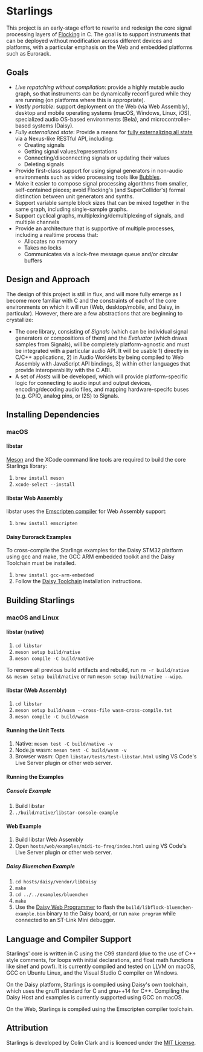 # Starlings

This project is an early-stage effort to rewrite and redesign the core signal processing layers of [Flocking](https://flockingjs.org) in C. The goal is to support instruments that can be deployed without modification across different devices and platforms, with a particular emphasis on the Web and embedded platforms such as Eurorack.

## Goals

* *Live repatching without compilation*: provide a highly mutable audio graph, so that instruments can be dynamically reconfigured while they are running (on platforms where this is appropriate).
* *Vastly portable*: support deployment on the Web (via Web Assembly), desktop and mobile operating systems (macOS, Windows, Linux, iOS), specialized audio OS-based environments (Bela), and microcontroller-based systems (Daisy).
* *Fully externalized state*: Provide a means for [fully externalizing all state](http://openresearch.ocadu.ca/id/eprint/2059/1/Clark_sdr_2017_preprint.pdf) via a Nexus-like RESTful API, including:
    * Creating signals
    * Getting signal values/representations
    * Connecting/disconnecting signals or updating their values
    * Deleting signals
* Provide first-class support for using signal generators in non-audio environments such as video processing tools like [Bubbles](https://github.com/colinbdclark/bubbles).
* Make it easier to compose signal processing algorithms from smaller, self-contained pieces; avoid Flocking's (and SuperCollider's) formal distinction between unit generators and synths.
* Support variable sample block sizes that can be mixed together in the same graph, including single-sample graphs.
* Support cyclical graphs, multiplexing/demultiplexing of signals, and multiple channels
* Provide an architecture that is supportive of multiple processes, including a realtime process that:
    * Allocates no memory
    * Takes no locks
    * Communicates via a lock-free message queue and/or circular buffers

## Design and Approach

The design of this project is still in flux, and will more fully emerge as I become more familiar with C and the constraints of each of the core environments on which it will run (Web, desktop/mobile, and Daisy, in particular). However, there are a few abstractions that are beginning to crystallize:
* The core library, consisting of _Signals_ (which can be individual signal generators or compositions of them) and the _Evaluator_ (which draws samples from Signals), will be completely platform-agnostic and must be integrated with a particular audio API. It will be usable 1) directly in C/C++ applications, 2) in Audio Worklets by being compiled to Web Assembly with JavaScript API bindings, 3) within other languages that provide interoperability with the C ABI.
* A set of _Hosts_ will be developed, which will provide platform-specific logic for connecting to audio input and output devices, encoding/decoding audio files, and mapping hardware-specifc buses (e.g. GPIO, analog pins, or I2S) to Signals.

## Installing Dependencies

### macOS

#### libstar
[Meson](https://mesonbuild.com/) and the XCode command line tools are required to build the core Starlings library:
1. ```brew install meson```
2. ```xcode-select --install```

#### libstar Web Assembly
libstar uses the [Emscripten compiler](https://emscripten.org/) for Web Assembly support:
1. ```brew install emscripten```

#### Daisy Eurorack Examples
To cross-compile the Starlings examples for the Daisy STM32 platform using gcc and make, the GCC ARM embedded toolkit and the Daisy Toolchain must be installed.
1. ```brew install gcc-arm-embedded```
2. Follow the [Daisy Toolchain](https://github.com/electro-smith/DaisyWiki/wiki/1.-Setting-Up-Your-Development-Environment#1-install-the-toolchain) installation instructions.

## Building Starlings

### macOS and Linux

#### libstar (native)
1. ```cd libstar```
2. ```meson setup build/native```
3. ```meson compile -C build/native```

To remove all previous build artifacts and rebuild, run ```rm -r build/native && meson setup build/native``` or run ```meson setup build/native --wipe```.

#### libstar (Web Assembly)
1. ```cd libstar```
2. ```meson setup build/wasm --cross-file wasm-cross-compile.txt```
3. ```meson compile -C build/wasm```

#### Running the Unit Tests
1. Native: ```meson test -C build/native -v```
2. Node.js wasm: ```meson test -C build/wasm -v```
3. Browser wasm: Open ```libstar/tests/test-libstar.html``` using VS Code's Live Server plugin or other web server.

#### Running the Examples

##### Console Example
1. Build libstar
2. ```./build/native/libstar-console-example```

#### Web Example
1. Build libstar Web Assembly
2. Open ```hosts/web/examples/midi-to-freq/index.html``` using VS Code's Live Server plugin or other web server.

##### Daisy Bluemchen Example
1. ```cd hosts/daisy/vendor/libDaisy```
2. ```make```
3. ```cd ../../examples/bluemchen```
2. ```make```
3. Use the [Daisy Web Programmer](https://electro-smith.github.io/Programmer/) to flash the ```build/libflock-bluemchen-example.bin``` binary to the Daisy board, or run ```make program``` while connected to an ST-Link Mini debugger.


## Language and Compiler Support
Starlings' core is written in C using the C99 standard (due to the use of C++ style comments, for loops with initial declarations, and float math functions like sinef and powf). It is currently compiled and tested on LLVM on macOS, GCC on Ubuntu Linux, and the Visual Studio C compiler on Windows.

On the Daisy platform, Starlings is compiled using Daisy's own toolchain, which uses the gnu11 standard for C and gnu++14 for C++. Compiling the Daisy Host and examples is currently supported using GCC on macOS.

On the Web, Starlings is compiled using the Emscripten compiler toolchain.

## Attribution

Starlings is developed by Colin Clark and is licenced under the [MIT License](LICENSE).
